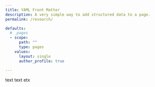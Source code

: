 ```yaml
---
title: YAML Front Matter
description: A very simple way to add structured data to a page.
permalink: /research/

defaults:
  # _pages
  - scope:
      path: ""
      type: pages
    values:
      layout: single
      author_profile: true
      
---
```

text text etx
